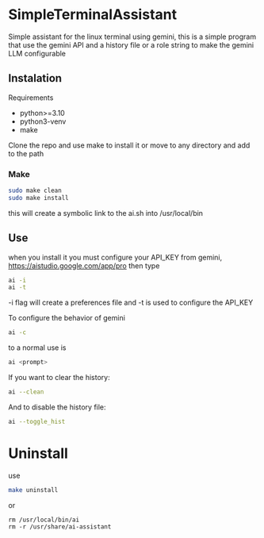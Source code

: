 # SimpleTerminalAssistant
Simple assistant for the linux terminal using gemini, this is a simple program that use the gemini API and a history file or a role string to make the gemini LLM configurable


## Instalation
Requirements
- python>=3.10
- python3-venv
- make

Clone the repo and use make to install it or move to any directory and add to the path

### Make
```sh
sudo make clean
sudo make install
```
this will create a symbolic link to the ai.sh into /usr/local/bin

## Use

when you install it you must configure your API_KEY from gemini, https://aistudio.google.com/app/pro
then type
```sh
ai -i
ai -t
```
-i flag will create a preferences file and -t is used to configure the API_KEY

To configure the behavior of gemini
```sh
ai -c
```

to a normal use is
```sh
ai <prompt>
```


If you want to clear the history:
```sh
ai --clean
```
And to disable the history file:
```sh
ai --toggle_hist
```
# Uninstall

use

```sh
make uninstall
```
or
```
rm /usr/local/bin/ai
rm -r /usr/share/ai-assistant
```
